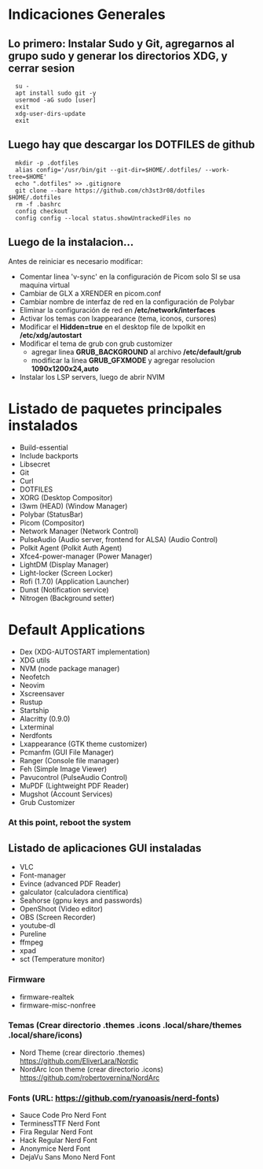 # Indicaciones Generales

## Lo primero: Instalar Sudo y Git, agregarnos al grupo sudo y generar los directorios XDG, y cerrar sesion
      su -
      apt install sudo git -y
      usermod -aG sudo [user]
      exit
      xdg-user-dirs-update
      exit

## Luego hay que descargar los DOTFILES de github
      mkdir -p .dotfiles
      alias config='/usr/bin/git --git-dir=$HOME/.dotfiles/ --work-tree=$HOME'
      echo ".dotfiles" >> .gitignore
      git clone --bare https://github.com/ch3st3r08/dotfiles $HOME/.dotfiles
      rm -f .bashrc
      config checkout
      config config --local status.showUntrackedFiles no

## Luego de la instalacion...
Antes de reiniciar es necesario modificar:
- Comentar linea 'v-sync' en la configuración de Picom solo SI se usa maquina virtual
- Cambiar de GLX a XRENDER en picom.conf
- Cambiar nombre de interfaz de red en la configuración de Polybar
- Eliminar la configuración de red en **/etc/network/interfaces**
- Activar los temas con lxappearance (tema, iconos, cursores)
- Modificar el **Hidden=true** en el desktop file de lxpolkit en **/etc/xdg/autostart**
- Modificar el tema de grub con grub customizer
  - agregar linea **GRUB_BACKGROUND** al archivo **/etc/default/grub**
  - modificar la linea **GRUB_GFXMODE** y agregar resolucion **1090x1200x24,auto**
- Instalar los LSP servers, luego de abrir NVIM

# Listado de paquetes principales instalados
- Build-essential
- Include backports
- Libsecret
- Git
- Curl
- DOTFILES
- XORG (Desktop Compositor)
- I3wm (HEAD) (Window Manager)
- Polybar (StatusBar)
- Picom (Compositor)
- Network Manager (Network Control)
- PulseAudio (Audio server, frontend for ALSA) (Audio Control)
- Polkit Agent (Polkit Auth Agent)
- Xfce4-power-manager (Power Manager)
- LightDM (Display Manager)
- Light-locker (Screen Locker)
- Rofi (1.7.0) (Application Launcher)
- Dunst (Notification service)
- Nitrogen (Background setter)

# Default Applications
- Dex (XDG-AUTOSTART implementation)
- XDG utils
- NVM (node package manager)
- Neofetch
- Neovim
- Xscreensaver
- Rustup
- Startship
- Alacritty (0.9.0)
- Lxterminal
- Nerdfonts
- Lxappearance (GTK theme customizer)
- Pcmanfm (GUI File Manager)
- Ranger (Console file manager)
- Feh (Simple Image Viewer)
- Pavucontrol (PulseAudio Control)
- MuPDF (Lightweight PDF Reader)
- Mugshot (Account Services)
- Grub Customizer

### At this point, reboot the system

## Listado de aplicaciones GUI instaladas
- VLC
- Font-manager
- Evince (advanced PDF Reader)
- galculator (calculadora científica)
- Seahorse (gpnu keys and passwords)
- OpenShoot (Video editor)
- OBS (Screen Recorder)
- youtube-dl
- Pureline
- ffmpeg
- xpad
- sct (Temperature monitor)

### Firmware 
- firmware-realtek
- firmware-misc-nonfree

### Temas (Crear directorio .themes .icons .local/share/themes .local/share/icons)
- Nord Theme (crear directorio .themes) https://github.com/EliverLara/Nordic
- NordArc Icon theme (crear directorio .icons) https://github.com/robertovernina/NordArc

### Fonts (URL: https://github.com/ryanoasis/nerd-fonts)
- Sauce Code Pro Nerd Font
- TerminessTTF Nerd Font
- Fira Regular Nerd Font
- Hack Regular Nerd Font
- Anonymice Nerd Font
- DejaVu Sans Mono Nerd Font
